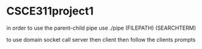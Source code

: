 # CSCE311project1
in order to use the parent-child pipe use ./pipe (FILEPATH) (SEARCHTERM)

to use domain socket call server then client then follow the clients prompts
